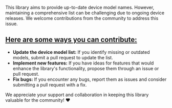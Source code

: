 This library aims to provide up-to-date device model names. However, maintaining a comprehensive list can be challenging due to ongoing device releases. We welcome contributions from the community to address this issue.

## <u>Here are some ways you can contribute:</u>

* <b>Update the device model list:</b> If you identify missing or outdated models, submit a pull request to update the list.
* <b>Implement new features:</b> If you have ideas for features that would enhance the library's functionality, propose them through an issue or pull request.
* <b>Fix bugs:</b> If you encounter any bugs, report them as issues and consider submitting a pull request with a fix.


We appreciate your support and collaboration in keeping this library valuable for the community! ❤️
